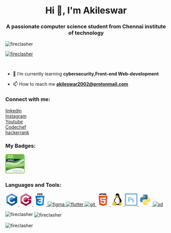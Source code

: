 <h1 align="center">Hi 👋, I'm Akileswar</h1>
<h3 align="center">A passionate computer science student from Chennai institute of technology</h3>

<p align="left"> <img src="https://komarev.com/ghpvc/?username=fireclasher&label=Profile%20views&color=0e75b6&style=flat" alt="fireclasher" /> </p>

<p align="left"> <a href="https://github.com/ryo-ma/github-profile-trophy"><img src="https://github-profile-trophy.vercel.app/?username=fireclasher" alt="fireclasher" /></a> </p>

<p align="left"> <a href="https://twitter.com/" target="blank"><img src="https://img.shields.io/twitter/follow/?logo=twitter&style=for-the-badge" alt="" /></a> </p>

- 🌱 I’m currently learning **cybersecurity,Front-end Web-development**

- 📫 How to reach me **akileswar2002@protonmail.com**

<h3 align="left">Connect with me:</h3>
<p align="left">
<a href="https://linkedin.com/in/akileswar" target="blank">linkedin <br></a>
<a href="https://instagram.com/ppl_call_me_v_" target="blank">Instagram <br></a>
<a href="https://www.youtube.com/c/mercury tech" target="blank">Youtube <br></a>
<a href="https://www.codechef.com/users/akileswar2002" target="blank">Codechef<br></a>
<a href="https://www.hackerrank.com/akileswar2002" target="blank">hackerrank <br></a>
</p>

<h3 align="left">My Badges:</h3>
<p align="left">
<a href="https://www.credly.com/badges/73024b7a-c6ef-4fb7-ab41-73ed35b7e28c/public_url"  target="blank"><img src="Custom badges\introduction-to-packet-tracer.png"></a>
</p>

<h3 align="left">Languages and Tools:</h3>
<p align="left"> <a href="https://www.cprogramming.com/" target="_blank"> <img src="https://raw.githubusercontent.com/devicons/devicon/master/icons/c/c-original.svg" alt="c" width="40" height="40"/> </a> <a href="https://www.w3schools.com/cpp/" target="_blank"> <img src="https://raw.githubusercontent.com/devicons/devicon/master/icons/cplusplus/cplusplus-original.svg" alt="cplusplus" width="40" height="40"/> </a> <a href="https://www.w3schools.com/css/" target="_blank"> <img src="https://raw.githubusercontent.com/devicons/devicon/master/icons/css3/css3-original-wordmark.svg" alt="css3" width="40" height="40"/> </a> <a href="https://www.figma.com/" target="_blank"> <img src="https://www.vectorlogo.zone/logos/figma/figma-icon.svg" alt="figma" width="40" height="40"/> </a> <a href="https://flutter.dev" target="_blank"> <img src="https://www.vectorlogo.zone/logos/flutterio/flutterio-icon.svg" alt="flutter" width="40" height="40"/> </a> <a href="https://git-scm.com/" target="_blank"> <img src="https://www.vectorlogo.zone/logos/git-scm/git-scm-icon.svg" alt="git" width="40" height="40"/> </a> <a href="https://www.w3.org/html/" target="_blank"> <img src="https://raw.githubusercontent.com/devicons/devicon/master/icons/html5/html5-original-wordmark.svg" alt="html5" width="40" height="40"/> </a> <a href="https://www.linux.org/" target="_blank"> <img src="https://raw.githubusercontent.com/devicons/devicon/master/icons/linux/linux-original.svg" alt="linux" width="40" height="40"/> </a> <a href="https://www.photoshop.com/en" target="_blank"> <img src="https://raw.githubusercontent.com/devicons/devicon/master/icons/photoshop/photoshop-line.svg" alt="photoshop" width="40" height="40"/> </a> <a href="https://www.python.org" target="_blank"> <img src="https://raw.githubusercontent.com/devicons/devicon/master/icons/python/python-original.svg" alt="python" width="40" height="40"/> </a> <a href="https://www.adobe.com/products/xd.html" target="_blank"> <img src="https://cdn.worldvectorlogo.com/logos/adobe-xd.svg" alt="xd" width="40" height="40"/> </a> </p>

<p><img align="left" src="https://github-readme-stats.vercel.app/api/top-langs?username=fireclasher&show_icons=true&locale=en&layout=compact" alt="fireclasher" /></p>

<p>&nbsp;<img align="center" src="https://github-readme-stats.vercel.app/api?username=fireclasher&show_icons=true&locale=en" alt="fireclasher" /></p>

<p><img align="center" src="https://github-readme-streak-stats.herokuapp.com/?user=fireclasher&" alt="fireclasher" /></p>
